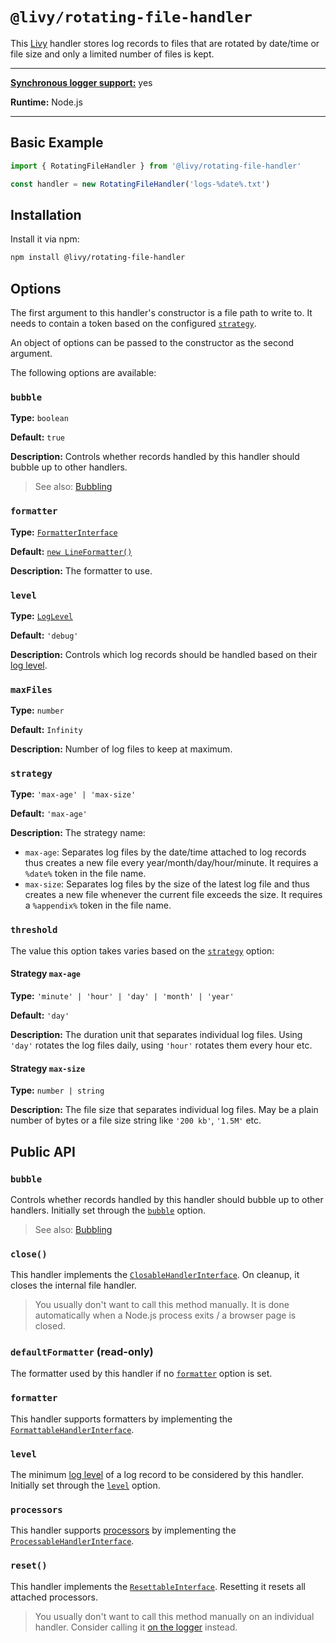 # `@livy/rotating-file-handler`

This [Livy](../../README.md#readme) handler stores log records to files that are rotated by date/time or file size and only a limited number of files is kept.

---

[**Synchronous logger support:**](../../README.md#synchronous-and-asynchronous-logging) yes

**Runtime:** Node.js

---

## Basic Example

```js
import { RotatingFileHandler } from '@livy/rotating-file-handler'

const handler = new RotatingFileHandler('logs-%date%.txt')
```

## Installation

Install it via npm:

```bash
npm install @livy/rotating-file-handler
```

## Options

The first argument to this handler's constructor is a file path to write to. It needs to contain a token based on the configured [`strategy`](#strategy).

An object of options can be passed to the constructor as the second argument.

The following options are available:

### `bubble`

**Type:** `boolean`

**Default:** `true`

**Description:** Controls whether records handled by this handler should bubble up to other handlers.

> See also: [Bubbling](../../README.md#bubbling)

### `formatter`

**Type:** [`FormatterInterface`](../contracts/README.md#formatterinterface)

**Default:** [`new LineFormatter()`](../line-formatter/README.md#readme)

**Description:** The formatter to use.

### `level`

**Type:** [`LogLevel`](../contracts/README.md#loglevel)

**Default:** `'debug'`

**Description:** Controls which log records should be handled based on their [log level](../../README.md#log-levels).

### `maxFiles`

**Type:** `number`

**Default:** `Infinity`

**Description:** Number of log files to keep at maximum.

### `strategy`

**Type:** `'max-age' | 'max-size'`

**Default:** `'max-age'`

**Description:** The strategy name:

- `max-age`: Separates log files by the date/time attached to log records thus creates a new file every year/month/day/hour/minute. It requires a `%date%` token in the file name.
- `max-size`: Separates log files by the size of the latest log file and thus creates a new file whenever the current file exceeds the size. It requires a `%appendix%` token in the file name.

### `threshold`

The value this option takes varies based on the [`strategy`](#strategy) option:

#### Strategy `max-age`

**Type:** `'minute' | 'hour' | 'day' | 'month' | 'year'`

**Default:** `'day'`

**Description:** The duration unit that separates individual log files. Using `'day'` rotates the log files daily, using `'hour'` rotates them every hour etc.

#### Strategy `max-size`

**Type:** `number | string`

**Description:** The file size that separates individual log files. May be a plain number of bytes or a file size string like `'200 kb'`, `'1.5M'` etc.

## Public API

### `bubble`

Controls whether records handled by this handler should bubble up to other handlers. Initially set through the [`bubble`](#bubble) option.

> See also: [Bubbling](../../README.md#bubbling)

### `close()`

This handler implements the [`ClosableHandlerInterface`](../contracts/README.md#closablehandlerinterface). On cleanup, it closes the internal file handler.

> You usually don't want to call this method manually. It is done automatically when a Node.js process exits / a browser page is closed.

### `defaultFormatter` (read-only)

The formatter used by this handler if no [`formatter`](#formatter) option is set.

### `formatter`

This handler supports formatters by implementing the [`FormattableHandlerInterface`](../contracts/README.md#formattablehandlerinterface).

### `level`

The minimum [log level](../../README.md#log-levels) of a log record to be considered by this handler. Initially set through the [`level`](#level) option.

### `processors`

This handler supports [processors](../../README.md#processors) by implementing the [`ProcessableHandlerInterface`](../contracts/README.md#processablehandlerinterface).

### `reset()`

This handler implements the [`ResettableInterface`](../contracts/README.md#resettableinterface). Resetting it resets all attached processors.

> You usually don't want to call this method manually on an individual handler. Consider calling it [on the logger](../logger/README.md#reset) instead.

